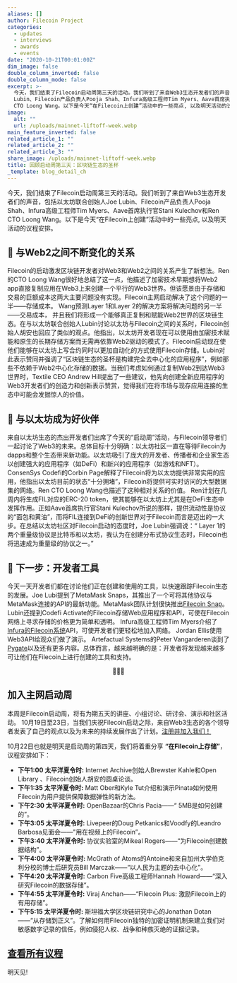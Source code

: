 ```yaml
---
aliases: []
author: Filecoin Project
categories:
  - updates
  - interviews
  - awards
  - events
date: "2020-10-21T00:01:00Z"
dim_image: false
double_column_inverted: false
double_column_mode: false
excerpt: >-
  今天，我们结束了Filecoin启动周第三天的活动。我们听到了来自Web3生态开发者们的声音，包括以太坊联合创始人Joe
  Lubin、Filecoin产品负责人Pooja Shah、Infura高级工程师Tim Myers、Aave首席执行官Stani Kulechov和Ren
  CTO Loong Wang。以下是今天“在Filecoin上创建”活动中的一些亮点, 以及明天活动的议程安排。
image:
  alt: ""
  url: /uploads/mainnet-liftoff-week.webp
main_feature_inverted: false
related_article_1: ""
related_article_2: ""
related_article_3: ""
share_image: /uploads/mainnet-liftoff-week.webp
title: 回顾启动周第三天：区块链生态的圣杯
_template: blog_detail_ch
---
```


今天，我们结束了Filecoin启动周第三天的活动。我们听到了来自Web3生态开发者们的声音，包括以太坊联合创始人Joe Lubin、Filecoin产品负责人Pooja Shah、Infura高级工程师Tim Myers、Aave首席执行官Stani Kulechov和Ren CTO Loong Wang。以下是今天“在Filecoin上创建”活动中的一些亮点, 以及明天活动的议程安排。

## 🔗 与Web2之间不断变化的关系

Filecoin的启动激发区块链开发者对Web3和Web2之间的关系产生了新想法。Ren的CTO Loong Wang很好地总结了这一点，他描述了加密技术早期想将Web2 app直接复制应用在Web3上来创建一个平行的Web3世界。但该愿景由于存储和交易的巨额成本这两大主要问题没有实现。Filecoin主网启动解决了这个问题的一半——存储成本。 Wang预测Layer 1和Layer 2的解决方案将解决问题的另一半——交易成本， 并且我们将形成一个能够真正复制和赋能Web2世界的区块链生态。在与以太坊联合创始人Lubin讨论以太坊与Filecoin之间的关系时，Filecoin创始人胡安也回应了类似的观点。他指出，以太坊开发者现在可以使用由加密技术赋能和原生的长期存储方案而无需再依靠Web2驱动的模式了。Filecoin启动现在使他们能够在以太坊上写合约同时以更加自动化的方式使用Filecoin存储。Lubin对此表示赞同并强调了“区块链生态的圣杯是构建完全去中心化的应用程序”，例如那些不依赖于Web2中心化存储的数据。当我们考虑如何通过复制Web2到达Web3世界时，Textile CEO Andrew Hill提出了一些建议，他先向创建全新应用程序的Web3开发者们的创造力和创新表示赞赏，觉得我们在将市场与现存应用连接的生态中可能会发掘惊人的价值。

## 🤝 与以太坊成为好伙伴

来自以太坊生态的杰出开发者们出席了今天的“启动周”活动，与Filecoin领导者们一起讨论了Web3的未来。总体目标十分明确：以太坊社区一直在等待Filecoin为dapps和整个生态带来新功能。以太坊吸引了庞大的开发者、传播者和企业家生态以创建强大的应用程序（如DeFi）和新兴的应用程序（如游戏和NFT）。 ConsenSys Codefi的Corbin Page解释了Filecoin将为以太坊提供非常实用的应用，他指出以太坊目前的状态“十分拥堵”，Filecoin将提供可实时访问的大型数据集的网络。Ren CTO Loong Wang也描述了这种相对关系的价值。 Ren计划在几周内将生成FIL对应的ERC-20 token，使其能够在以太坊上尤其是在DeFi生态中发挥作用。正如Aave首席执行官Stani Kulechov所说的那样，提供流动性是协议的“面包和黄油”，而将FIL连接到DeFi的创新世界对于Filecoin而言是迈出的一大步。在总结以太坊社区对Filecoin启动的态度时，Joe Lubin强调说：“ Layer 1的两个重量级协议是比特币和以太坊，我认为在创建分布式协议生态时，Filecoin也将迅速成为重量级的协议之一。”

## 🔩 下一步：开发者工具

今天一天开发者们都在讨论他们正在创建和使用的工具，以快速跟踪Filecoin生态的发展。Joe Lubi提到了MetaMask Snaps，其推出了一个可将其他协议与MetaMask连接的API的最新功能。MetaMask团队计划很快推出[Filecoin Snap](https://www.youtube.com/watch?v=kaI41Rz7Fhw&feature=youtu.be&t=3345)。Lubin还提到Codefi Activate的Filecoin存储Web应用程序和API，可使在Filecoin网络上寻求存储的价格更为简单和透明。 Infura高级工程师Tim Myers介绍了[Infura的Filecoin系统](http://infura.io/)API，可使开发者们更轻松地加入网络。 Jordan Ellis使用Web3API给观众们做了演示。 Artefactual Systems的Peter Vangarderen谈到了[Pygate](https://pygate.tech/)以及还有更多内容。总体而言，越来越明确的是：开发者将发现越来越多可让他们在Filecoin上进行创建的工具和支持。

<div style="text-align: center;">🚀🚀🚀</div>

## 加入主网启动周

本周是Filecoin启动周，将有为期五天的讲座、小组讨论、研讨会、演示和社区活动。 10月19日至23日，当我们庆祝Filecoin启动之际，来自Web3生态的各个领导者发表了自己的观点以及为未来的持续发展作出了计划。[注册并加入我们！](https://liftoff.filecoin.io/)

10月22日也就是明天是启动周的第四天，我们将着重分享 **“在Filecoin上存储”**，议程安排如下：

- **下午1:00 太平洋夏令时:** Internet Archive创始人Brewster Kahle和Open Library 、Filecoin创始人胡安的圆桌论谈。
- **下午1:35 太平洋夏令时:** Matt Ober和Kyle Tut介绍和演示Pinata如何使用Filecoin为用户提供保障数据弹性的新方法。
- **下午2:30 太平洋夏令时:** OpenBazaar的Chris Pacia——“ 5MB是如何创建的”。
- **下午3:05 太平洋夏令时:** Livepeer的Doug Petkanics和Voodfy的Leandro Barbosa见面会——"用在视频上的Filecoin”。
- **下午3:40 太平洋夏令时:** 协议实验室的Mikeal Rogers——“为Filecoin创建数据结构”。
- **下午4:00 太平洋夏令时:** McGrath of Atoms的Antoine和来自加州大学伯克利分校的博士后研究员Bill Marczak——“以人民为主题的去中心化”。
- **下午4:20 太平洋夏令时:** Carbon Five高级工程师Hannah Howard——“深入研究Filecoin的数据存储”。
- **下午4:55 太平洋夏令时:** Viraj Anchan——“Filecoin Plus: 激励Filecoin上的有用存储”。
- **下午5:15 太平洋夏令时:** 斯坦福大学区块链研究中心的Jonathan Dotan——“从存储到正义”。了解如何用Filecoin独特的加密证明机制来建立我们对敏感数字记录的信任，例如侵犯人权、战争和种族灭绝的证据记录。

## **[查看所有议程](https://liftoff.filecoin.io/)**

明天见!
